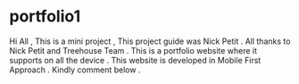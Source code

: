 # portfolio1
Hi All , 
   This is a mini project , This project guide was Nick Petit . All thanks to Nick Petit and Treehouse Team .
   This is a portfolio website where it supports on all the device . This website is developed in Mobile First Approach . 
   Kindly comment below .
